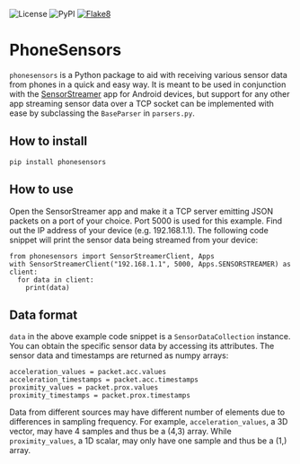 ![License](https://img.shields.io/github/license/nup002/PhoneSensors?style=flat-square)
![PyPI](https://img.shields.io/pypi/v/phonesensors?style=flat-square)
[![Flake8](https://github.com/nup002/PhoneSensors/actions/workflows/flake8.yml/badge.svg)](https://github.com/nup002/PhoneSensors/actions/workflows/flake8.yml)
# PhoneSensors
`phonesensors` is a Python package to aid with receiving various sensor data from phones in a quick and easy way. It is 
meant to be used in conjunction with the
[SensorStreamer](https://play.google.com/store/apps/details?id=cz.honzamrazek.sensorstreamer&hl=en&gl=US)
app for Android devices, but support for any other app streaming sensor data over a TCP socket can be implemented 
with ease by subclassing the `BaseParser` in `parsers.py`. 

## How to install
```
pip install phonesensors
```


## How to use
Open the SensorStreamer app and make it a TCP server emitting JSON packets on a port of your choice. Port 5000 is used
for this example. Find out the IP address of your device (e.g. 192.168.1.1). The following code snippet will print
the sensor data being streamed from your device:
```
from phonesensors import SensorStreamerClient, Apps
with SensorStreamerClient("192.168.1.1", 5000, Apps.SENSORSTREAMER) as client:
  for data in client:
    print(data)
```

## Data format
`data` in the above example code snippet is a `SensorDataCollection` instance. You can obtain the specific sensor data 
by accessing its attributes. The sensor data and timestamps are returned as numpy arrays:
```
acceleration_values = packet.acc.values
acceleration_timestamps = packet.acc.timestamps
proximity_values = packet.prox.values
proximity_timestamps = packet.prox.timestamps
```

Data from different sources may have different number of elements due to differences in sampling frequency. For example,
`acceleration_values`, a 3D vector, may have 4 samples and thus be a (4,3) array. While `proximity_values`, a 1D scalar,
may only have one sample and thus be a (1,) array. 
